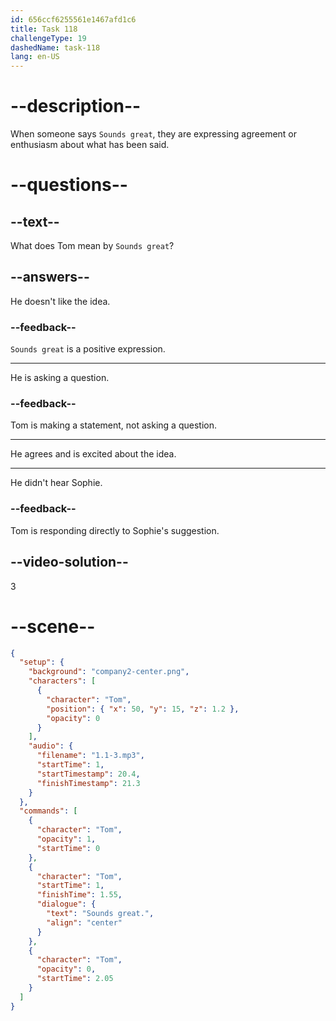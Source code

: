 ```yaml
---
id: 656ccf6255561e1467afd1c6
title: Task 118
challengeType: 19
dashedName: task-118
lang: en-US
---
```


<!--
AUDIO REFERENCE:
Tom: Sounds great.
-->

# --description--

When someone says `Sounds great`, they are expressing agreement or enthusiasm about what has been said.

# --questions--

## --text--

What does Tom mean by `Sounds great`?

## --answers--

He doesn't like the idea.

### --feedback--

`Sounds great` is a positive expression.

---

He is asking a question.

### --feedback--

Tom is making a statement, not asking a question.

---

He agrees and is excited about the idea.

---

He didn't hear Sophie.

### --feedback--

Tom is responding directly to Sophie's suggestion.

## --video-solution--

3

# --scene--

```json
{
  "setup": {
    "background": "company2-center.png",
    "characters": [
      {
        "character": "Tom",
        "position": { "x": 50, "y": 15, "z": 1.2 },
        "opacity": 0
      }
    ],
    "audio": {
      "filename": "1.1-3.mp3",
      "startTime": 1,
      "startTimestamp": 20.4,
      "finishTimestamp": 21.3
    }
  },
  "commands": [
    {
      "character": "Tom",
      "opacity": 1,
      "startTime": 0
    },
    {
      "character": "Tom",
      "startTime": 1,
      "finishTime": 1.55,
      "dialogue": {
        "text": "Sounds great.",
        "align": "center"
      }
    },
    {
      "character": "Tom",
      "opacity": 0,
      "startTime": 2.05
    }
  ]
}
```
